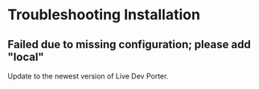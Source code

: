 <!--
id: installation
tags: ''
-->

# Troubleshooting Installation

## Failed due to missing configuration; please add "local"

Update to the newest version of Live Dev Porter.
